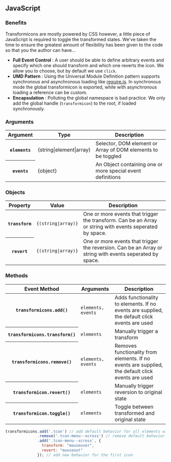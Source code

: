 ## JavaScript

### Benefits
Transformicons are mostly powered by CSS however, a little piece of JavaScript is required to toggle the transformed states. We've taken the time to ensure the greatest amount of flexibility has been given to the code so that you the author can have…

- **Full Event Control** : A user should be able to define arbitrary events and specify which one should transform and which one reverts the icon. We allow you to choose, but by default we use ``click``.
- **UMD Pattern** : Using the Universal Module Definition pattern supports synchronous and asynchronous loading like [require.js](http://requirejs.org). In synchronous mode the global transformicon is exported, while with asynchronous loading a reference can be custom.
- **Encapsulation** : Polluting the global namespace is bad practice. We only add the global handle (``transformicon``) to the root, if loaded synchronously.

### Arguments

<table>
  <thead>
    <tr>
      <th>Argument</th>
      <th>Type</th>
      <th>Description</th>
    </tr>
  </thead>
  <tbody>
    <tr>
      <th><code>elements</code></th>
      <td>(string|element|array)</td>
      <td>Selector, DOM element or Array of DOM elements to be toggled</td>
    </tr>
    <tr>
      <th><code>events</code></th>
      <td>{object}</td>
      <td>An Object containing one or more special event definitions</td>
    </tr>
  </tbody>
</table>

### Objects

<table>
  <thead>
    <tr>
      <th>Property</th>
      <th>Value</th>
      <th>Description</th>
    </tr>
  </thead>
  <tbody>
    <tr>
      <th><code>transform</code></th>
      <td><code>{(string|array)}</code></td>
      <td>One or more events that trigger the transform. Can be an Array or string with events seperated by space.</td>
    </tr>
    <tr>
      <th><code>revert</code></th>
      <td><code>{(string|array)}</code></td>
      <td>One or more events that trigger the reversion. Can be an Array or string with events seperated by space.</td>
    </tr>
  </tbody>
</table>


### Methods

<table>
  <thead>
    <tr>
      <th>Event Method</th>
      <th>Arguments</th>
      <th>Description</th>
    </tr>
  </thead>
  <tbody>
    <tr>
      <th><code>transformicons.add()</code></th>
      <td><code>elements, events</code></td>
      <td>Adds functionality to elements. If no events are supplied, the default click events are used</td>
    </tr>
    <tr>
      <th><code>transformicons.transform()</code></th>
      <td><code>elements</code></td>
      <td>Manually trigger a transform</td>
    </tr>
    <tr>
      <th><code>transformicons.remove()</code></th>
      <td><code>elements, events</code></td>
      <td>Removes functionality from elements. If no events are supplied, the default click events are used</td>
    </tr>
    <tr>
      <th><code>transformicon.revert()</code></th>
      <td><code>elements</code></td>
      <td>Manually trigger reversion to original state</td>
    </tr>
    <tr>
      <th><code>transformicon.toggle()</code></th>
      <td><code>elements</code></td>
      <td>Toggle between transformed and original state</td>
    </tr>
  </tbody>
</table>

```javascript
transformicons.add('.tcon') // add default behavior for all elements with the class .tcon
              .remove('.tcon-menu--xcross') // remove default behavior for the first icon
              .add('.tcon-menu--xcross', {
              	transform: "mouseover",
              	revert: "mouseout"
              }); // add new behavior for the first icon
```